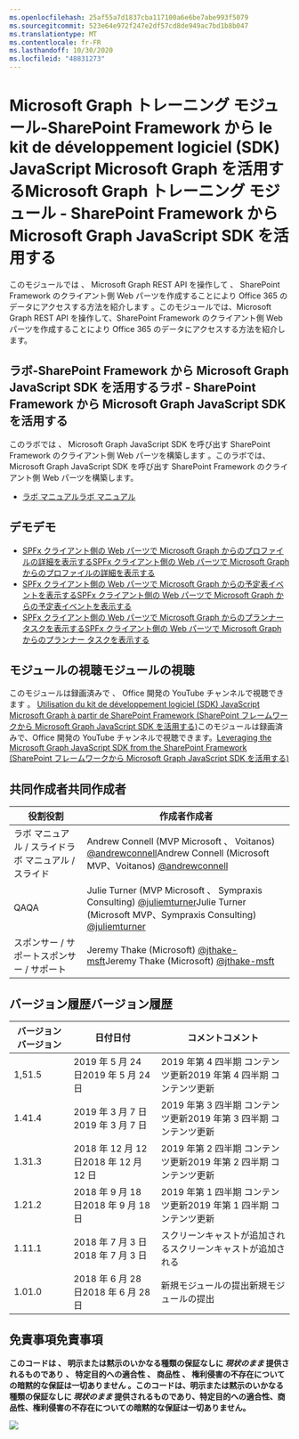 ```yaml
---
ms.openlocfilehash: 25af55a7d1837cba117100a6e6be7abe993f5079
ms.sourcegitcommit: 523e64e972f247e2df57cd8de949ac7bd1b8b047
ms.translationtype: MT
ms.contentlocale: fr-FR
ms.lasthandoff: 10/30/2020
ms.locfileid: "48831273"
---
```

# <a name="microsoft-graph-----sharepoint-framework--microsoft-graph-javascript-sdk-"></a><span data-ttu-id="2be3e-101">Microsoft Graph トレーニング モジュール-SharePoint Framework から le kit de développement logiciel (SDK) JavaScript Microsoft Graph を活用する</span><span class="sxs-lookup"><span data-stu-id="2be3e-101">Microsoft Graph トレーニング モジュール - SharePoint Framework から Microsoft Graph JavaScript SDK を活用する</span></span>

<span data-ttu-id="2be3e-102">このモジュールでは 、 Microsoft Graph REST API を操作して 、 SharePoint Framework のクライアント側 Web パーツを作成することにより Office 365 のデータにアクセスする方法を紹介します 。</span><span class="sxs-lookup"><span data-stu-id="2be3e-102">このモジュールでは、Microsoft Graph REST API を操作して、SharePoint Framework のクライアント側 Web パーツを作成することにより Office 365 のデータにアクセスする方法を紹介します。</span></span>

## <a name="---sharepoint-framework--microsoft-graph-javascript-sdk-"></a><span data-ttu-id="2be3e-103">ラボ-SharePoint Framework から Microsoft Graph JavaScript SDK を活用する</span><span class="sxs-lookup"><span data-stu-id="2be3e-103">ラボ - SharePoint Framework から Microsoft Graph JavaScript SDK を活用する</span></span>

<span data-ttu-id="2be3e-104">このラボでは 、 Microsoft Graph JavaScript SDK を呼び出す SharePoint Framework のクライアント側 Web パーツを構築します 。</span><span class="sxs-lookup"><span data-stu-id="2be3e-104">このラボでは、Microsoft Graph JavaScript SDK を呼び出す SharePoint Framework のクライアント側 Web パーツを構築します。</span></span>

- [<span data-ttu-id="2be3e-105">ラボ マニュアル</span><span class="sxs-lookup"><span data-stu-id="2be3e-105">ラボ マニュアル</span></span>](./Lab.md)

## <a name=""></a><span data-ttu-id="2be3e-106">デモ</span><span class="sxs-lookup"><span data-stu-id="2be3e-106">デモ</span></span>

- [<span data-ttu-id="2be3e-107">SPFx クライアント側の Web パーツで Microsoft Graph からのプロファイルの詳細を表示する</span><span class="sxs-lookup"><span data-stu-id="2be3e-107">SPFx クライアント側の Web パーツで Microsoft Graph からのプロファイルの詳細を表示する</span></span>](./Demos/01-personal-info)
- [<span data-ttu-id="2be3e-108">SPFx クライアント側の Web パーツで Microsoft Graph からの予定表イベントを表示する</span><span class="sxs-lookup"><span data-stu-id="2be3e-108">SPFx クライアント側の Web パーツで Microsoft Graph からの予定表イベントを表示する</span></span>](./Demos/02-events)
- [<span data-ttu-id="2be3e-109">SPFx クライアント側の Web パーツで Microsoft Graph からのプランナー タスクを表示する</span><span class="sxs-lookup"><span data-stu-id="2be3e-109">SPFx クライアント側の Web パーツで Microsoft Graph からのプランナー タスクを表示する</span></span>](./Demos/03-tasks)

## <a name=""></a><span data-ttu-id="2be3e-110">モジュールの視聴</span><span class="sxs-lookup"><span data-stu-id="2be3e-110">モジュールの視聴</span></span>

<span data-ttu-id="2be3e-111">このモジュールは録画済みで 、 Office 開発の YouTube チャンネルで視聴できます 。 [Utilisation du kit de développement logiciel (SDK) JavaScript Microsoft Graph à partir de SharePoint Framework (SharePoint フレームワークから Microsoft Graph JavaScript SDK を活用する)](https://www.youtube.com/watch?v=U1JrBwP3vc8)</span><span class="sxs-lookup"><span data-stu-id="2be3e-111">このモジュールは録画済みで、Office 開発の YouTube チャンネルで視聴できます。[Leveraging the Microsoft Graph JavaScript SDK from the SharePoint Framework (SharePoint フレームワークから Microsoft Graph JavaScript SDK を活用する)](https://www.youtube.com/watch?v=U1JrBwP3vc8)</span></span>

## <a name=""></a><span data-ttu-id="2be3e-112">共同作成者</span><span class="sxs-lookup"><span data-stu-id="2be3e-112">共同作成者</span></span>

| <span data-ttu-id="2be3e-113">役割</span><span class="sxs-lookup"><span data-stu-id="2be3e-113">役割</span></span> | <span data-ttu-id="2be3e-114">作成者</span><span class="sxs-lookup"><span data-stu-id="2be3e-114">作成者</span></span> |
| -------------------- | --------------------------------------------------------------------------------------------- |
| <span data-ttu-id="2be3e-115">ラボ マニュアル / スライド</span><span class="sxs-lookup"><span data-stu-id="2be3e-115">ラボ マニュアル / スライド</span></span> | <span data-ttu-id="2be3e-116">Andrew Connell (MVP Microsoft 、 Voitanos) [@andrewconnell](//github.com/andrewconnell)</span><span class="sxs-lookup"><span data-stu-id="2be3e-116">Andrew Connell (Microsoft MVP、Voitanos) [@andrewconnell](//github.com/andrewconnell)</span></span> |
| <span data-ttu-id="2be3e-117">QA</span><span class="sxs-lookup"><span data-stu-id="2be3e-117">QA</span></span> | <span data-ttu-id="2be3e-118">Julie Turner (MVP Microsoft 、 Sympraxis Consulting) [@juliemturner](//github.com/juliemturner)</span><span class="sxs-lookup"><span data-stu-id="2be3e-118">Julie Turner (Microsoft MVP、Sympraxis Consulting) [@juliemturner](//github.com/juliemturner)</span></span> |
| <span data-ttu-id="2be3e-119">スポンサー / サポート</span><span class="sxs-lookup"><span data-stu-id="2be3e-119">スポンサー / サポート</span></span> | <span data-ttu-id="2be3e-120">Jeremy Thake (Microsoft) [@jthake-msft](//github.com/jthake-msft)</span><span class="sxs-lookup"><span data-stu-id="2be3e-120">Jeremy Thake (Microsoft) [@jthake-msft](//github.com/jthake-msft)</span></span> |

## <a name=""></a><span data-ttu-id="2be3e-121">バージョン履歴</span><span class="sxs-lookup"><span data-stu-id="2be3e-121">バージョン履歴</span></span>

| <span data-ttu-id="2be3e-122">バージョン</span><span class="sxs-lookup"><span data-stu-id="2be3e-122">バージョン</span></span> | <span data-ttu-id="2be3e-123">日付</span><span class="sxs-lookup"><span data-stu-id="2be3e-123">日付</span></span> | <span data-ttu-id="2be3e-124">コメント</span><span class="sxs-lookup"><span data-stu-id="2be3e-124">コメント</span></span> |
| ------- | ------------------ | ---------------------- |
| <span data-ttu-id="2be3e-125">1,5</span><span class="sxs-lookup"><span data-stu-id="2be3e-125">1.5</span></span> | <span data-ttu-id="2be3e-126">2019 年 5 月 24 日</span><span class="sxs-lookup"><span data-stu-id="2be3e-126">2019 年 5 月 24 日</span></span> | <span data-ttu-id="2be3e-127">2019 年第 4 四半期 コンテンツ更新</span><span class="sxs-lookup"><span data-stu-id="2be3e-127">2019 年第 4 四半期 コンテンツ更新</span></span> |
| <span data-ttu-id="2be3e-128">1.4</span><span class="sxs-lookup"><span data-stu-id="2be3e-128">1.4</span></span> | <span data-ttu-id="2be3e-129">2019 年 3 月 7 日</span><span class="sxs-lookup"><span data-stu-id="2be3e-129">2019 年 3 月 7 日</span></span> | <span data-ttu-id="2be3e-130">2019 年第 3 四半期 コンテンツ更新</span><span class="sxs-lookup"><span data-stu-id="2be3e-130">2019 年第 3 四半期 コンテンツ更新</span></span> |
| <span data-ttu-id="2be3e-131">1.3</span><span class="sxs-lookup"><span data-stu-id="2be3e-131">1.3</span></span> | <span data-ttu-id="2be3e-132">2018 年 12 月 12 日</span><span class="sxs-lookup"><span data-stu-id="2be3e-132">2018 年 12 月 12 日</span></span> | <span data-ttu-id="2be3e-133">2019 年第 2 四半期 コンテンツ更新</span><span class="sxs-lookup"><span data-stu-id="2be3e-133">2019 年第 2 四半期 コンテンツ更新</span></span> |
| <span data-ttu-id="2be3e-134">1.2</span><span class="sxs-lookup"><span data-stu-id="2be3e-134">1.2</span></span> | <span data-ttu-id="2be3e-135">2018 年 9 月 18 日</span><span class="sxs-lookup"><span data-stu-id="2be3e-135">2018 年 9 月 18 日</span></span> | <span data-ttu-id="2be3e-136">2019 年第 1 四半期 コンテンツ更新</span><span class="sxs-lookup"><span data-stu-id="2be3e-136">2019 年第 1 四半期 コンテンツ更新</span></span> |
| <span data-ttu-id="2be3e-137">1.1</span><span class="sxs-lookup"><span data-stu-id="2be3e-137">1.1</span></span> | <span data-ttu-id="2be3e-138">2018 年 7 月 3 日</span><span class="sxs-lookup"><span data-stu-id="2be3e-138">2018 年 7 月 3 日</span></span> | <span data-ttu-id="2be3e-139">スクリーンキャストが追加される</span><span class="sxs-lookup"><span data-stu-id="2be3e-139">スクリーンキャストが追加される</span></span> |
| <span data-ttu-id="2be3e-140">1.0</span><span class="sxs-lookup"><span data-stu-id="2be3e-140">1.0</span></span> | <span data-ttu-id="2be3e-141">2018 年 6 月 28 日</span><span class="sxs-lookup"><span data-stu-id="2be3e-141">2018 年 6 月 28 日</span></span> | <span data-ttu-id="2be3e-142">新規モジュールの提出</span><span class="sxs-lookup"><span data-stu-id="2be3e-142">新規モジュールの提出</span></span> |

## <a name=""></a><span data-ttu-id="2be3e-143">免責事項</span><span class="sxs-lookup"><span data-stu-id="2be3e-143">免責事項</span></span>

<span data-ttu-id="2be3e-144">**このコードは 、 明示または黙示のいかなる種類の保証なしに _現状のまま_ 提供されるものであり 、 特定目的への適合性 、 商品性 、 権利侵害の不存在についての暗黙的な保証は一切ありません 。**</span><span class="sxs-lookup"><span data-stu-id="2be3e-144">**このコードは、明示または黙示のいかなる種類の保証なしに _現状のまま_ 提供されるものであり、特定目的への適合性、商品性、権利侵害の不存在についての暗黙的な保証は一切ありません。**</span></span>

<img src="https://telemetry.sharepointpnp.com/msgraph-training-spfx" />
